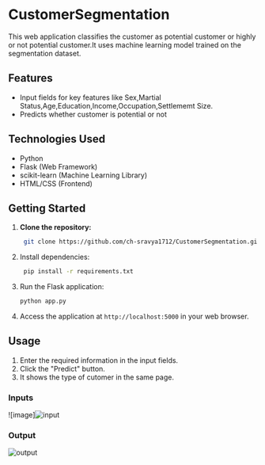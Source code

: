 # CustomerSegmentation
This web application classifies the customer as potential customer or highly or not potential customer.It uses machine learning model trained on the segmentation dataset.
## Features

- Input fields for key features like Sex,Martial Status,Age,Education,Income,Occupation,Settlememt Size.
- Predicts whether customer is potential or not


## Technologies Used

- Python
- Flask (Web Framework)
- scikit-learn (Machine Learning Library)
- HTML/CSS (Frontend)

## Getting Started

1. **Clone the repository:**
   ```bash
    git clone https://github.com/ch-sravya1712/CustomerSegmentation.git
    ```
2. Install dependencies:
   ```bash
    pip install -r requirements.txt
    ```
3. Run the Flask application:

    ```bash
    python app.py
    ```
4. Access the application at `http://localhost:5000` in your web browser.

## Usage

1. Enter the required information in the input fields.
2. Click the "Predict" button.
3. It shows the type of cutomer in the same page.
   
### Inputs
![image]![input](https://github.com/ch-sravya1712/CustomerSegmentation/assets/94795846/80fca0da-4324-419f-9ce2-798563cbea3b)

### Output
![output](https://github.com/ch-sravya1712/CustomerSegmentation/assets/94795846/7ddb279c-60e2-47dc-b53d-ba21468dfd3c)


